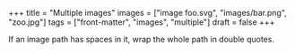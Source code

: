 +++
title = "Multiple images"
images = ["image foo.svg", "images/bar.png", "zoo.jpg"]
tags = ["front-matter", "images", "multiple"]
draft = false
+++

If an image path has spaces in it, wrap the whole path in double
quotes.
